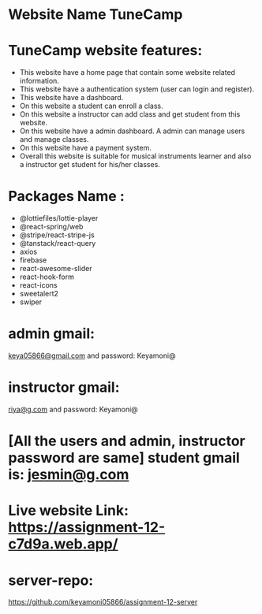 # Website Name TuneCamp
# TuneCamp website features:

* This website have a home page that contain some website related information.
* This website have a authentication system (user can login and register).
* This website have a dashboard.
* On this website a student can enroll a class.
* On this website a instructor can add class and get student from this website.
* On this website have a admin dashboard. A admin can manage users and manage classes.
* On this website have a payment system.
* Overall this website is suitable for musical instruments learner and also a instructor get student for his/her classes.
# Packages Name :
* @lottiefiles/lottie-player
* @react-spring/web
* @stripe/react-stripe-js
* @tanstack/react-query
* axios
* firebase
* react-awesome-slider
* react-hook-form
* react-icons
* sweetalert2
* swiper


# admin gmail: 
keya05866@gmail.com and password: Keyamoni@
# instructor gmail: 
riya@g.com and password: Keyamoni@ 
#  [All the users and admin, instructor password are same] student gmail is: jesmin@g.com

# Live website Link: https://assignment-12-c7d9a.web.app/
# server-repo:
https://github.com/keyamoni05866/assignment-12-server
